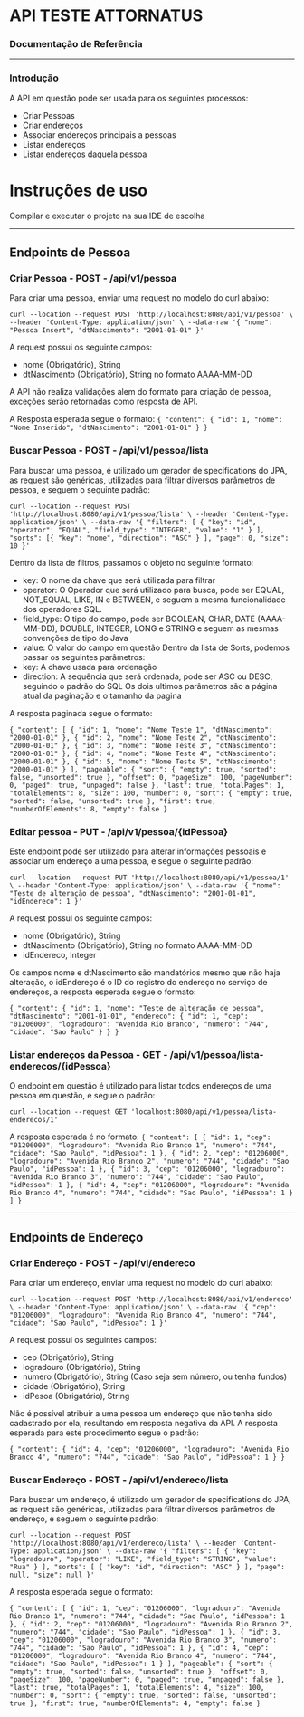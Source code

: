 # API TESTE ATTORNATUS

### Documentação de Referência
***
### Introdução
A API em questão pode ser usada para os seguintes processos:
- Criar Pessoas
- Criar endereços
- Associar endereços principais a pessoas
- Listar endereços
- Listar endereços daquela pessoa

# Instruções de uso

Compilar e executar o projeto na sua IDE de escolha

---

## Endpoints de Pessoa

### Criar Pessoa - POST - /api/v1/pessoa
Para criar uma pessoa, enviar uma request no modelo do curl abaixo:

`curl --location --request POST 'http://localhost:8080/api/v1/pessoa' \
     --header 'Content-Type: application/json' \
    --data-raw '{
        "nome": "Pessoa Insert",
        "dtNascimento": "2001-01-01"
}'`

A request possui os seguinte campos:
- nome (Obrigatório), String
- dtNascimento (Obrigatório), String no formato AAAA-MM-DD

A API não realiza validações alem do formato para criação de pessoa, exceções serão retornadas como resposta de API.

A Resposta esperada segue o formato:
`{
    "content": {
        "id": 1,
        "nome": "Nome Inserido",
        "dtNascimento": "2001-01-01"
    }
}`

### Buscar Pessoa - POST - /api/v1/pessoa/lista
Para buscar uma pessoa, é utilizado um gerador de specifications do JPA, as request são genéricas, utilizadas para filtrar diversos parâmetros de pessoa, e seguem o seguinte padrão:

`curl --location --request POST 'http://localhost:8080/api/v1/pessoa/lista' \
--header 'Content-Type: application/json' \
--data-raw '{
    "filters": [
        {
            "key": "id",
            "operator": "EQUAL",
            "field_type": "INTEGER",
            "value": "1"
        }
    ],
    "sorts": [{
        "key": "nome",
        "direction": "ASC"
    }
    ],
    "page": 0,
    "size": 10
}'`

Dentro da lista de filtros, passamos o objeto no seguinte formato:
- key: O nome da chave que será utilizada para filtrar
- operator: O Operador que será utilizado para busca, pode ser EQUAL, NOT_EQUAL, LIKE, IN e BETWEEN, e seguem a mesma funcionalidade dos operadores SQL.
- field_type: O tipo do campo, pode ser BOOLEAN, CHAR, DATE (AAAA-MM-DD), DOUBLE, INTEGER, LONG e STRING e seguem as mesmas convenções de tipo do Java
- value: O valor do campo em questão
Dentro da lista de Sorts, podemos passar os seguintes parâmetros:
- key: A chave usada para ordenação
- direction: A sequência que será ordenada, pode ser ASC ou DESC, seguindo o padrão do SQL
Os dois ultimos parâmetros são a página atual da paginação e o tamanho da pagina

A resposta paginada segue o formato:

`{
    "content": [
        {
            "id": 1,
            "nome": "Nome Teste 1",
            "dtNascimento": "2000-01-01"
        },
        {
            "id": 2,
            "nome": "Nome Teste 2",
            "dtNascimento": "2000-01-01"
        },
        {
            "id": 3,
            "nome": "Nome Teste 3",
            "dtNascimento": "2000-01-01"
        },
        {
            "id": 4,
            "nome": "Nome Teste 4",
            "dtNascimento": "2000-01-01"
        },
        {
            "id": 5,
            "nome": "Nome Teste 5",
            "dtNascimento": "2000-01-01"
        }
    ],
    "pageable": {
        "sort": {
            "empty": true,
            "sorted": false,
            "unsorted": true
        },
        "offset": 0,
        "pageSize": 100,
        "pageNumber": 0,
        "paged": true,
        "unpaged": false
    },
    "last": true,
    "totalPages": 1,
    "totalElements": 8,
    "size": 100,
    "number": 0,
    "sort": {
        "empty": true,
        "sorted": false,
        "unsorted": true
    },
    "first": true,
    "numberOfElements": 8,
    "empty": false
}`

### Editar pessoa - PUT - /api/v1/pessoa/{idPessoa}
Este endpoint pode ser utilizado para alterar informações pessoais e associar um endereço a uma pessoa, e segue o seguinte padrão:

`curl --location --request PUT 'http://localhost:8080/api/v1/pessoa/1' \
--header 'Content-Type: application/json' \
--data-raw '{
    "nome": "Teste de alteração de pessoa",
    "dtNascimento": "2001-01-01",
    "idEndereco": 1
}'`

A request possui os seguinte campos:
- nome (Obrigatório), String
- dtNascimento (Obrigatório), String no formato AAAA-MM-DD
- idEndereco, Integer

Os campos nome e dtNascimento são mandatórios mesmo que não haja alteração, o idEndereço é o ID do registro do endereço no serviço de endereços, a resposta esperada segue o formato:


`{
    "content": {
        "id": 1,
        "nome": "Teste de alteração de pessoa",
        "dtNascimento": "2001-01-01",
        "endereco": {
            "id": 1,
            "cep": "01206000",
            "logradouro": "Avenida Rio Branco",
            "numero": "744",
            "cidade": "Sao Paulo"
        }
    }
}`

### Listar endereços da Pessoa - GET - /api/v1/pessoa/lista-enderecos/{idPessoa}
O endpoint em questão é utilizado para listar todos endereços de uma pessoa em questão, e segue o padrão:

`curl --location --request GET 'localhost:8080/api/v1/pessoa/lista-enderecos/1'`

A resposta esperada é no formato:
`{
    "content": [
        {
            "id": 1,
            "cep": "01206000",
            "logradouro": "Avenida Rio Branco 1",
            "numero": "744",
            "cidade": "Sao Paulo",
            "idPessoa": 1
        },
        {
            "id": 2,
            "cep": "01206000",
            "logradouro": "Avenida Rio Branco 2",
            "numero": "744",
            "cidade": "Sao Paulo",
            "idPessoa": 1
        },
        {
            "id": 3,
            "cep": "01206000",
            "logradouro": "Avenida Rio Branco 3",
            "numero": "744",
            "cidade": "Sao Paulo",
            "idPessoa": 1
        },
        {
            "id": 4,
            "cep": "01206000",
            "logradouro": "Avenida Rio Branco 4",
            "numero": "744",
            "cidade": "Sao Paulo",
            "idPessoa": 1
        }
    ]
}`

---
## Endpoints de Endereço

### Criar Endereço - POST - /api/vi/endereco
Para criar um endereço, enviar uma request no modelo do curl abaixo:

`curl --location --request POST 'http://localhost:8080/api/v1/endereco' \
--header 'Content-Type: application/json' \
--data-raw '{
    "cep": "01206000",
    "logradouro": "Avenida Rio Branco 4",
    "numero": "744",
    "cidade": "Sao Paulo",
    "idPessoa": 1
}'`

A request possui os seguintes campos:
- cep (Obrigatório), String
- logradouro (Obrigatório), String
- numero (Obrigatório), String (Caso seja sem número, ou tenha fundos)
- cidade (Obrigatório), String
- idPesoa (Obrigatório), String

Não é possível atribuir a uma pessoa um endereço que não tenha sido cadastrado por ela, resultando em resposta negativa da API.
A resposta esperada para este procedimento segue o padrão:

`
{
    "content": {
        "id": 4,
        "cep": "01206000",
        "logradouro": "Avenida Rio Branco 4",
        "numero": "744",
        "cidade": "Sao Paulo",
        "idPessoa": 1
    }
}
`

### Buscar Endereço - POST - /api/v1/endereco/lista
Para buscar um endereço, é utilizado um gerador de specifications do JPA, as request são genéricas, utilizadas para filtrar diversos parâmetros de endereço, e seguem o seguinte padrão:

`
curl --location --request POST 'http://localhost:8080/api/v1/endereco/lista' \
--header 'Content-Type: application/json' \
--data-raw '{
    "filters": [
        {
            "key": "logradouro",
            "operator": "LIKE",
            "field_type": "STRING",
            "value": "Rua"
        }
    ],
    "sorts": [
        {
        "key": "id",
        "direction": "ASC"
        }
    ],
    "page": null,
    "size": null
}'
`

A resposta esperada segue o formato:

`
{
    "content": [
        {
            "id": 1,
            "cep": "01206000",
            "logradouro": "Avenida Rio Branco 1",
            "numero": "744",
            "cidade": "Sao Paulo",
            "idPessoa": 1
        },
        {
            "id": 2,
            "cep": "01206000",
            "logradouro": "Avenida Rio Branco 2",
            "numero": "744",
            "cidade": "Sao Paulo",
            "idPessoa": 1
        },
        {
            "id": 3,
            "cep": "01206000",
            "logradouro": "Avenida Rio Branco 3",
            "numero": "744",
            "cidade": "Sao Paulo",
            "idPessoa": 1
        },
        {
            "id": 4,
            "cep": "01206000",
            "logradouro": "Avenida Rio Branco 4",
            "numero": "744",
            "cidade": "Sao Paulo",
            "idPessoa": 1
        }
    ],
    "pageable": {
        "sort": {
            "empty": true,
            "sorted": false,
            "unsorted": true
        },
        "offset": 0,
        "pageSize": 100,
        "pageNumber": 0,
        "paged": true,
        "unpaged": false
    },
    "last": true,
    "totalPages": 1,
    "totalElements": 4,
    "size": 100,
    "number": 0,
    "sort": {
        "empty": true,
        "sorted": false,
        "unsorted": true
    },
    "first": true,
    "numberOfElements": 4,
    "empty": false
}
`
